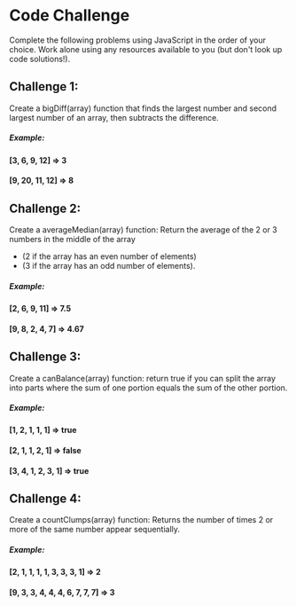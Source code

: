# Code Challenge
Complete the following problems using JavaScript in the order of your choice. Work alone using any resources available to you (but don't look up code solutions!).

## Challenge 1:
Create a bigDiff(array) function that finds the largest number and second largest number of an array, then subtracts the difference. 
##### Example: 
#### [3, 6, 9, 12] => 3
#### [9, 20, 11, 12] => 8

## Challenge 2:
Create a averageMedian(array) function: Return the average of the 2 or 3 numbers in the middle of the array
* (2 if the array has an even number of elements)
* (3 if the array has an odd number of elements).
##### Example: 
#### [2, 6, 9, 11] => 7.5
#### [9, 8, 2, 4, 7] => 4.67

## Challenge 3:
Create a canBalance(array) function: return true if you can split the array into parts where the sum of one portion equals the sum of the other portion.
##### Example: 
#### [1, 2, 1, 1, 1] => true
#### [2, 1, 1, 2, 1] => false
#### [3, 4, 1, 2, 3, 1] => true

## Challenge 4:
Create a countClumps(array) function:  Returns the number of times 2 or more of the same number appear sequentially.
##### Example: 
#### [2, 1, 1, 1, 1, 3, 3, 3, 1] => 2
#### [9, 3, 3, 4, 4, 4, 6, 7, 7, 7] => 3

